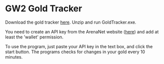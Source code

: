 # GW2 Gold Tracker

Download the gold tracker [here](https://github.com/LocoPlacebo/GW2GT/releases/tag/Release). Unzip and run GoldTracker.exe.

You need to create an API key from the ArenaNet website ([here](https://account.arena.net/applications)) and add at least the 'wallet' permission.

To use the program, just paste your API key in the text box, and click the start button. The programs checks for changes in your gold every 10 minutes.
